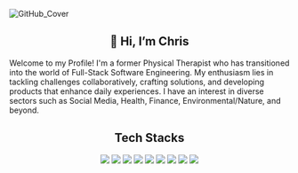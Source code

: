 ![GitHub_Cover](https://github.com/NgChris415/NgChris415/assets/132420552/245836b0-27fd-4880-8c7a-1e98e0deba2a)


<div align='center'>
    <h2> 👋 Hi, I’m Chris </h2>
</div>

<p>Welcome to my Profile! I'm a former Physical Therapist who has transitioned into the world of Full-Stack Software Engineering. My enthusiasm lies in tackling challenges collaboratively, crafting solutions, and developing products that enhance daily experiences. I have an interest in diverse sectors such as Social Media, Health, Finance, Environmental/Nature, and beyond.</p>

<div align='center'>
    <h2> Tech Stacks </h2>
</div>
<p align='center'>
  <img src="https://img.shields.io/badge/MySQL-005C84?style=for-the-badge&logo=mysql&logoColor=white" />
  <img src="https://img.shields.io/badge/CSS3-1572B6?style=for-the-badge&logo=css3&logoColor=white" />
  <img src="https://img.shields.io/badge/HTML5-E34F26?style=for-the-badge&logo=html5&logoColor=white" />
  <img src="https://img.shields.io/badge/JavaScript-323330?style=for-the-badge&logo=javascript&logoColor=F7DF1E" />
  <img src="https://img.shields.io/badge/Python-FFD43B?style=for-the-badge&logo=python&logoColor=blue" />
  <img src="https://img.shields.io/badge/TypeScript-007ACC?style=for-the-badge&logo=typescript&logoColor=white" />
  <img src="https://img.shields.io/badge/React-20232A?style=for-the-badge&logo=react&logoColor=61DAFB" />
  <img src="https://img.shields.io/badge/Bootstrap-563D7C?style=for-the-badge&logo=bootstrap&logoColor=white" />
  <img src="https://img.shields.io/badge/Flask-000000?style=for-the-badge&logo=flask&logoColor=white" />
</p>


<!---
NgChris415/NgChris415 is a ✨ special ✨ repository because its `README.md` (this file) appears on your GitHub profile.
You can click the Preview link to take a look at your changes.
--->
